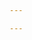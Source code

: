 ```yaml
---

---
```

<html>
<head>

<style> #famille { background-image: url(/images/famille5003.jpg); }  </style>

</head>
</html>